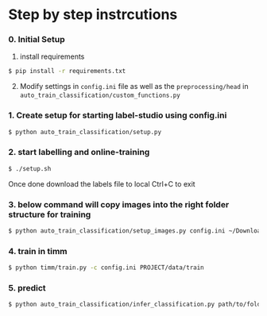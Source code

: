 # Step by step instrcutions

### 0. Initial Setup

1. install requirements
```bash
$ pip install -r requirements.txt
```
2.  Modify settings in `config.ini` file as well as the `preprocessing/head` in `auto_train_classification/custom_functions.py`

### 1. Create setup for starting label-studio using config.ini
```bash
$ python auto_train_classification/setup.py
```

### 2. start labelling and online-training
```bash
$ ./setup.sh 
```
Once done download the labels file to local Ctrl+C to exit

### 3. below command will copy images into the right folder structure for training
```bash
$ python auto_train_classification/setup_images.py config.ini ~/Downloads/project-label-studio-dump.csv
```

### 4. train in timm
```bash
$ python timm/train.py -c config.ini PROJECT/data/train
```

### 5. predict
```bash
$ python auto_train_classification/infer_classification.py path/to/folder/of/images
```
